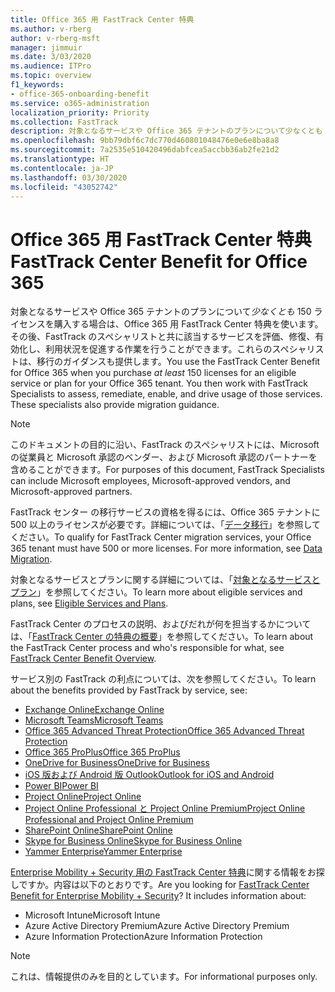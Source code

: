 ```yaml
---
title: Office 365 用 FastTrack Center 特典
ms.author: v-rberg
author: v-rberg-msft
manager: jimmuir
ms.date: 3/03/2020
ms.audience: ITPro
ms.topic: overview
f1_keywords:
- office-365-onboarding-benefit
ms.service: o365-administration
localization_priority: Priority
ms.collection: FastTrack
description: 対象となるサービスや Office 365 テナントのプランについて少なくとも 150 ライセンスを購入する場合は、Office 365 用 FastTrack Center 特典を使います。その後、FastTrack のスペシャリストと共に該当するサービスを評価、修復、有効化し、利用状況を促進する作業を行うことができます。これらのスペシャリストは、移行のガイダンスも提供します。
ms.openlocfilehash: 9bb79dbf6c7dc770d460801048476e0e6e8ba8a8
ms.sourcegitcommit: 7a2535e510420496dabfcea5accbb36ab2fe21d2
ms.translationtype: HT
ms.contentlocale: ja-JP
ms.lasthandoff: 03/30/2020
ms.locfileid: "43052742"
---
```

# <a name="fasttrack-center-benefit-for-office-365"></a><span data-ttu-id="ae292-105">Office 365 用 FastTrack Center 特典</span><span class="sxs-lookup"><span data-stu-id="ae292-105">FastTrack Center Benefit for Office 365</span></span>

<span data-ttu-id="ae292-p102">対象となるサービスや Office 365 テナントのプランについて*少なくとも* 150 ライセンスを購入する場合は、Office 365 用 FastTrack Center 特典を使います。その後、FastTrack のスペシャリストと共に該当するサービスを評価、修復、有効化し、利用状況を促進する作業を行うことができます。これらのスペシャリストは、移行のガイダンスも提供します。</span><span class="sxs-lookup"><span data-stu-id="ae292-p102">You use the FastTrack Center Benefit for Office 365 when you purchase  *at least*  150 licenses for an eligible service or plan for your Office 365 tenant. You then work with FastTrack Specialists to assess, remediate, enable, and drive usage of those services. These specialists also provide migration guidance.</span></span> 
  
> [!NOTE]
> <span data-ttu-id="ae292-109">このドキュメントの目的に沿い、FastTrack のスペシャリストには、Microsoft の従業員と Microsoft 承認のベンダー、および Microsoft 承認のパートナーを含めることができます。</span><span class="sxs-lookup"><span data-stu-id="ae292-109">For purposes of this document, FastTrack Specialists can include Microsoft employees, Microsoft-approved vendors, and Microsoft-approved partners.</span></span> 
  
<span data-ttu-id="ae292-p103">FastTrack センター の移行サービスの資格を得るには、Office 365 テナントに 500 以上のライセンスが必要です。詳細については、「[データ移行](O365-data-migration.md)」を参照してください。</span><span class="sxs-lookup"><span data-stu-id="ae292-p103">To qualify for FastTrack Center migration services, your Office 365 tenant must have 500 or more licenses. For more information, see [Data Migration](O365-data-migration.md).</span></span>
  
<span data-ttu-id="ae292-112">対象となるサービスとプランに関する詳細については、「[対象となるサービスとプラン](M365-eligible-services-and-plans.md)」を参照してください。</span><span class="sxs-lookup"><span data-stu-id="ae292-112">To learn more about eligible services and plans, see [Eligible Services and Plans](M365-eligible-services-and-plans.md).</span></span>
  
<span data-ttu-id="ae292-113">FastTrack Center のプロセスの説明、およびだれが何を担当するかについては、「[FastTrack Center の特典の概要](O365-fasttrack-benefit-overview.md)」を参照してください。</span><span class="sxs-lookup"><span data-stu-id="ae292-113">To learn about the FastTrack Center process and who's responsible for what, see [FastTrack Center Benefit Overview](O365-fasttrack-benefit-overview.md).</span></span>

<span data-ttu-id="ae292-114">サービス別の FastTrack の利点については、次を参照してください。</span><span class="sxs-lookup"><span data-stu-id="ae292-114">To learn about the benefits provided by FastTrack by service, see:</span></span>

- [<span data-ttu-id="ae292-115">Exchange Online</span><span class="sxs-lookup"><span data-stu-id="ae292-115">Exchange Online</span></span>](O365-fasttrack-responsibilities.md#exchange-online)
- [<span data-ttu-id="ae292-116">Microsoft Teams</span><span class="sxs-lookup"><span data-stu-id="ae292-116">Microsoft Teams</span></span>](O365-fasttrack-responsibilities.md#microsoft-teams)
- [<span data-ttu-id="ae292-117">Office 365 Advanced Threat Protection</span><span class="sxs-lookup"><span data-stu-id="ae292-117">Office 365 Advanced Threat Protection</span></span>](O365-fasttrack-responsibilities.md#office-365-advanced-threat-protection)
- [<span data-ttu-id="ae292-118">Office 365 ProPlus</span><span class="sxs-lookup"><span data-stu-id="ae292-118">Office 365 ProPlus</span></span>](O365-fasttrack-responsibilities.md#office-365-proplus)
- [<span data-ttu-id="ae292-119">OneDrive for Business</span><span class="sxs-lookup"><span data-stu-id="ae292-119">OneDrive for Business</span></span>](O365-fasttrack-responsibilities.md#onedrive-for-business)
- [<span data-ttu-id="ae292-120">iOS 版および Android 版 Outlook</span><span class="sxs-lookup"><span data-stu-id="ae292-120">Outlook for iOS and Android</span></span>](O365-fasttrack-responsibilities.md#outlook-for-ios-and-android)
- [<span data-ttu-id="ae292-121">Power BI</span><span class="sxs-lookup"><span data-stu-id="ae292-121">Power BI</span></span>](O365-fasttrack-responsibilities.md#power-bi)
- [<span data-ttu-id="ae292-122">Project Online</span><span class="sxs-lookup"><span data-stu-id="ae292-122">Project Online</span></span>](O365-fasttrack-responsibilities.md#project-online)
- [<span data-ttu-id="ae292-123">Project Online Professional と Project Online Premium</span><span class="sxs-lookup"><span data-stu-id="ae292-123">Project Online Professional and Project Online Premium</span></span>](O365-fasttrack-responsibilities.md#project-online-professional-and-project-online-premium)
- [<span data-ttu-id="ae292-124">SharePoint Online</span><span class="sxs-lookup"><span data-stu-id="ae292-124">SharePoint Online</span></span>](O365-fasttrack-responsibilities.md#sharepoint-online)
- [<span data-ttu-id="ae292-125">Skype for Business Online</span><span class="sxs-lookup"><span data-stu-id="ae292-125">Skype for Business Online</span></span>](O365-fasttrack-responsibilities.md#skype-for-business-online)
- [<span data-ttu-id="ae292-126">Yammer Enterprise</span><span class="sxs-lookup"><span data-stu-id="ae292-126">Yammer Enterprise</span></span>](O365-fasttrack-responsibilities.md#yammer-enterprise)
  
<span data-ttu-id="ae292-p104">[Enterprise Mobility + Security 用の FastTrack Center 特典](EMS-fasttrack-benefit-for-EMS.md)に関する情報をお探しですか。内容は以下のとおりです。</span><span class="sxs-lookup"><span data-stu-id="ae292-p104">Are you looking for [FastTrack Center Benefit for Enterprise Mobility + Security](EMS-fasttrack-benefit-for-EMS.md)? It includes information about:</span></span>
  
- <span data-ttu-id="ae292-129">Microsoft Intune</span><span class="sxs-lookup"><span data-stu-id="ae292-129">Microsoft Intune</span></span>    
- <span data-ttu-id="ae292-130">Azure Active Directory Premium</span><span class="sxs-lookup"><span data-stu-id="ae292-130">Azure Active Directory Premium</span></span> 
- <span data-ttu-id="ae292-131">Azure Information Protection</span><span class="sxs-lookup"><span data-stu-id="ae292-131">Azure Information Protection</span></span>
    
> [!NOTE]
> <span data-ttu-id="ae292-132">これは、情報提供のみを目的としています。</span><span class="sxs-lookup"><span data-stu-id="ae292-132">For informational purposes only.</span></span> 

